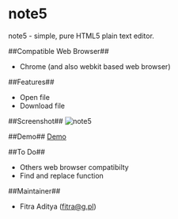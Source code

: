 note5
=====

note5 - simple, pure HTML5 plain text editor.

##Compatible Web Browser##
* Chrome (and also webkit based web browser)

##Features##
* Open file
* Download file

##Screenshot##
![note5](http://html5.web.id/note5/ss.png)

##Demo##
[Demo](http://html5.web.id/note5/)

##To Do##
* Others web browser compatibilty
* Find and replace function

##Maintainer##
* Fitra Aditya (fitra@g.pl)
